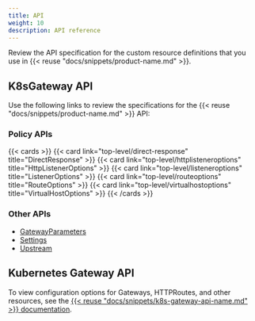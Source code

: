 ```yaml
---
title: API 
weight: 10
description: API reference
---
```


Review the API specification for the custom resource definitions that you use in {{< reuse "docs/snippets/product-name.md" >}}.

## K8sGateway API

Use the following links to review the specifications for the {{< reuse "docs/snippets/product-name.md" >}} API: 

### Policy APIs

{{< cards >}}
  {{< card link="top-level/direct-response" title="DirectResponse" >}}
  {{< card link="top-level/httplisteneroptions" title="HttpListenerOptions" >}}
  {{< card link="top-level/listeneroptions" title="ListenerOptions" >}}
  {{< card link="top-level/routeoptions" title="RouteOptions" >}}
  {{< card link="top-level/virtualhostoptions" title="VirtualHostOptions" >}}
{{< /cards >}}

### Other APIs

* [GatewayParameters](/docs/reference/api/top-level/gatewayparameters)
* [Settings](/docs/reference/api/top-level/settings.proto.sk)
* [Upstream](/docs/reference/api/top-level/upstream.proto.sk)

## Kubernetes Gateway API

To view configuration options for Gateways, HTTPRoutes, and other resources, see the [{{< reuse "docs/snippets/k8s-gateway-api-name.md" >}} documentation](https://gateway-api.sigs.k8s.io/concepts/api-overview/).


